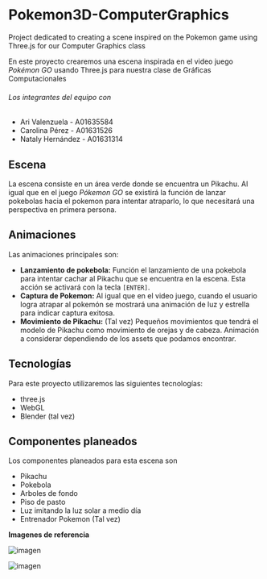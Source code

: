 # Pokemon3D-ComputerGraphics

Project dedicated to creating a scene inspired on the Pokemon game using Three.js for our Computer Graphics class

En este proyecto crearemos una escena inspirada en el video juego *Pokémon GO* usando Three.js para nuestra clase de Gráficas Computacionales
###### Los integrantes del equipo con 
- Ari Valenzuela - A01635584
- Carolina Pérez - A01631526
- Nataly Hernández - A01631314

## Escena
La escena consiste en un área verde donde se encuentra un Pikachu. Al igual que en el juego *Pókemon GO* se existirá la función de lanzar pokebolas hacia el pokemon para intentar atraparlo, lo que necesitará una perspectiva en primera persona.

## Animaciones
Las animaciones principales son:
- **Lanzamiento de pokebola:** Función el lanzamiento de una pokebola para intentar cachar al Pikachu que se encuentra en la escena. Esta acción se activará con la tecla `[ENTER]`.
- **Captura de Pokemon:** Al igual que en el video juego, cuando el usuario logra atrapar al pokemón se mostrará una animación de luz y estrella para indicar captura exitosa.
- **Movimiento de Pikachu:** (Tal vez) Pequeños movimientos que tendrá el modelo de Pikachu como movimiento de orejas y de cabeza. Animación a considerar dependiendo de los assets que podamos encontrar.

## Tecnologías
Para este proyecto utilizaremos las siguientes tecnologías:
- three.js
- WebGL
- Blender (tal vez)

## Componentes planeados
Los componentes planeados para esta escena son
- Pikachu
- Pokebola
- Arboles de fondo
- Piso de pasto
- Luz imitando la luz solar a medio día
- Entrenador Pokemon (Tal vez)

**Imagenes de referencia**

![imagen](https://user-images.githubusercontent.com/54066974/149452558-66fecd45-5f40-4855-85d8-c8bc7ec5c126.png)

![imagen](https://user-images.githubusercontent.com/54066974/149452588-af03a3c1-3683-4d6e-b431-019edd040b23.png)

